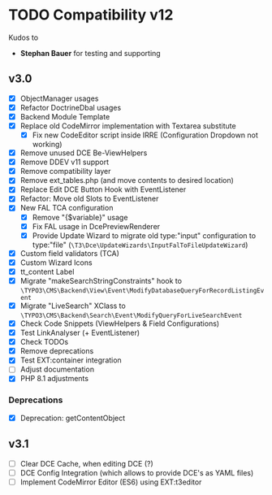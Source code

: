 # TODO Compatibility v12

Kudos to

* **Stephan Bauer** for testing and supporting

## v3.0

* [X] ObjectManager usages
* [X] Refactor DoctrineDbal usages
* [X] Backend Module Template
* [X] Replace old CodeMirror implementation with Textarea substitute
  * [X] Fix new CodeEditor script inside IRRE (Configuration Dropdown not working)
* [X] Remove unused DCE Be-ViewHelpers
* [X] Remove DDEV v11 support
* [X] Remove compatibility layer
* [X] Remove ext_tables.php (and move contents to desired location)
* [X] Replace Edit DCE Button Hook with EventListener
* [X] Refactor: Move old Slots to EventListener
* [X] New FAL TCA configuration
  * [X] Remove "{$variable}" usage
  * [X] Fix FAL usage in DcePreviewRenderer
  * [X] Provide Update Wizard to migrate old type:"input" configuration to type:"file" (`\T3\Dce\UpdateWizards\InputFalToFileUpdateWizard`)
* [X] Custom field validators (TCA)
* [X] Custom Wizard Icons
* [X] tt_content Label
* [X] Migrate "makeSearchStringConstraints" hook to `\TYPO3\CMS\Backend\View\Event\ModifyDatabaseQueryForRecordListingEvent`
* [X] Migrate "LiveSearch" XClass to `\TYPO3\CMS\Backend\Search\Event\ModifyQueryForLiveSearchEvent`
* [X] Check Code Snippets (ViewHelpers & Field Configurations)
* [X] Test LinkAnalyser (+ EventListener)
* [X] Check TODOs
* [X] Remove deprecations
* [X] Test EXT:container integration
* [ ] Adjust documentation
* [X] PHP 8.1 adjustments

### Deprecations

* [X] Deprecation: getContentObject


## v3.1

* [ ] Clear DCE Cache, when editing DCE (?)
* [ ] DCE Config Integration (which allows to provide DCE's as YAML files)
* [ ] Implement CodeMirror Editor (ES6) using EXT:t3editor
